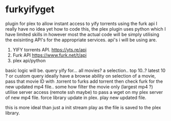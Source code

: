 # furkyifyget
plugin for plex to allow instant access to yify torrents using the furk api
I really have no idea yet how to code this, the plex plugin uses python which I have limited skills in
however most the actual code will be simply utilising the exisinting API's for the appropriate services.
api's i will be using are.

1. YIFY torrents API. https://yts.re/api
2. Furk API https://www.furk.net/t/api
3. plex api/python

basic logic will be.
query yify for... all movies? a selection.. top 10..? latest 10 ? or custom query
ideally have a browse ability
on selection of a movie, pass that movie ID with .torrent to furks add torrent 
then check furk for the new updated mp4 file.. some how filter the movie only (largest mp4 ?)
utilise server access (remote ssh maybe) to pass a wget on my plex server of new mp4 file.
force library update in plex.
play new updated file.

this is more ideal than just a init stream play as the file is saved to the plex library.
